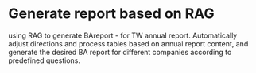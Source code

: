 # Generate report based on RAG
using RAG to generate BAreport - for TW annual report.
Automatically adjust directions and process tables based on annual report content, and generate the desired BA report for different companies according to predefined questions.
